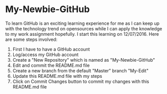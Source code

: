 # My-Newbie-GitHub
To learn GitHub is an exciting learning experience for me as I can keep up with the technology trend on opensources while I can apply the knowledge to my work assignment hopefully.
I start this learning on 12/07/2016. Here are some steps involved:
  1. First I have to have a GitHub account 
  2. Log/access my GitHub account
  3. Create a "New Repository"  which is named as "My-Newbie-GitHub"
  4. Edit and commit the README.md file
  5. Create a new branch from the default "Master" branch "My-Edit"
  6. Update this README.md file with my steps 
  7. Click on Commit Changes button to commit my changes with this README.md file
